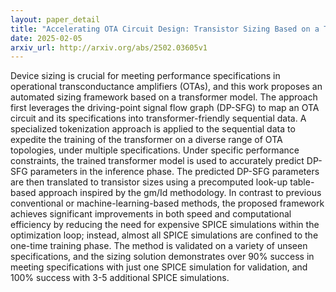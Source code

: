```yaml
---
layout: paper_detail
title: "Accelerating OTA Circuit Design: Transistor Sizing Based on a Transformer Model and Precomputed Lookup Tables"
date: 2025-02-05
arxiv_url: http://arxiv.org/abs/2502.03605v1
---
```


Device sizing is crucial for meeting performance specifications in operational transconductance amplifiers (OTAs), and this work proposes an automated sizing framework based on a transformer model. The approach first leverages the driving-point signal flow graph (DP-SFG) to map an OTA circuit and its specifications into transformer-friendly sequential data. A specialized tokenization approach is applied to the sequential data to expedite the training of the transformer on a diverse range of OTA topologies, under multiple specifications. Under specific performance constraints, the trained transformer model is used to accurately predict DP-SFG parameters in the inference phase. The predicted DP-SFG parameters are then translated to transistor sizes using a precomputed look-up table-based approach inspired by the gm/Id methodology. In contrast to previous conventional or machine-learning-based methods, the proposed framework achieves significant improvements in both speed and computational efficiency by reducing the need for expensive SPICE simulations within the optimization loop; instead, almost all SPICE simulations are confined to the one-time training phase. The method is validated on a variety of unseen specifications, and the sizing solution demonstrates over 90% success in meeting specifications with just one SPICE simulation for validation, and 100% success with 3-5 additional SPICE simulations.
